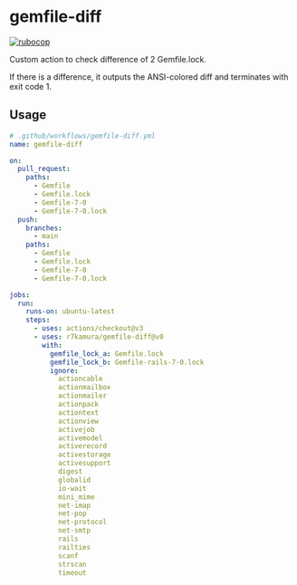 # gemfile-diff

[![rubocop](https://github.com/r7kamura/gemfile-diff/actions/workflows/rubocop.yml/badge.svg)](https://github.com/r7kamura/gemfile-diff/actions/workflows/rubocop.yml)

Custom action to check difference of 2 Gemfile.lock.

If there is a difference, it outputs the ANSI-colored diff and terminates with exit code 1.

## Usage

```yaml
# .github/workflows/gemfile-diff.yml
name: gemfile-diff

on:
  pull_request:
    paths:
      - Gemfile
      - Gemfile.lock
      - Gemfile-7-0
      - Gemfile-7-0.lock
  push:
    branches:
      - main
    paths:
      - Gemfile
      - Gemfile.lock
      - Gemfile-7-0
      - Gemfile-7-0.lock

jobs:
  run:
    runs-on: ubuntu-latest
    steps:
      - uses: actions/checkout@v3
      - uses: r7kamura/gemfile-diff@v0
        with:
          gemfile_lock_a: Gemfile.lock
          gemfile_lock_b: Gemfile-rails-7-0.lock
          ignore:
            actioncable
            actionmailbox
            actionmailer
            actionpack
            actiontext
            actionview
            activejob
            activemodel
            activerecord
            activestorage
            activesupport
            digest
            globalid
            io-wait
            mini_mime
            net-imap
            net-pop
            net-protocol
            net-smtp
            rails
            railties
            scanf
            strscan
            timeout
```
